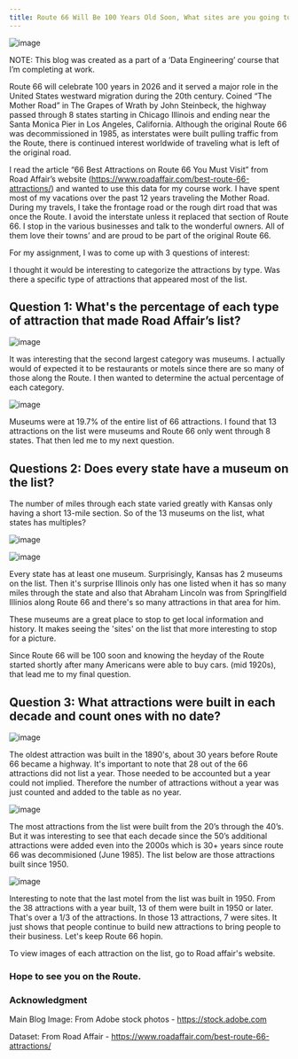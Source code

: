 ```yaml
---
title: Route 66 Will Be 100 Years Old Soon, What sites are you going to see?
---
```

![image](https://github.com/cringel66/track3proj1/assets/127979127/b4862afa-d395-40c4-a7b9-b5de91db4fcd)


NOTE: This blog was created as a part of a ‘Data Engineering’ course that I’m completing at work.

Route 66 will celebrate 100 years in 2026 and it served a major role in the United States westward migration during the 20th century.  Coined “The Mother Road” in The Grapes of Wrath by John Steinbeck, the highway passed through 8 states starting in Chicago Illinois and ending near the Santa Monica Pier in Los Angeles, California.  Although the original Route 66 was decommissioned in 1985, as interstates were built pulling traffic from the Route, there is continued interest worldwide of traveling what is left of the original road. 

I read the article “66 Best Attractions on Route 66 You Must Visit” from Road Affair’s website (https://www.roadaffair.com/best-route-66-attractions/) and wanted to use this data for my course work.  I have spent most of my vacations over the past 12 years traveling the Mother Road.  During my travels, I take the frontage road or the rough dirt road that was once the Route.  I avoid the interstate unless it replaced that section of Route 66.  I stop in the various businesses and talk to the wonderful owners.  All of them love their towns’ and are proud to be part of the original Route 66. 

For my assignment, I was to come up with 3 questions of interest: 


I thought it would be interesting to categorize the attractions by type.  Was there a specific type of attractions that appeared most of the list.

## Question 1:  What's the percentage of each type of attraction that made Road Affair’s list?

 ![image](https://github.com/cringel66/track3proj1/assets/127979127/484108bc-9338-4782-841c-d20d645f4499)

It was interesting that the second largest category was museums.  I actually would of expected it to be restaurants or motels since there are so many of those along the Route.  I then wanted to determine the actual percentage of each category. 

![image](https://github.com/cringel66/track3proj1/assets/127979127/18b9ef74-91a9-4062-be92-cffbe4175bad)

Museums were at 19.7% of the entire list of 66 attractions.  I found that 13 attractions on the list were museums and Route 66 only went through 8 states.  That then led me to my next question.



## Questions 2: 	Does every state have a museum on the list?  
The number of miles through each state varied greatly with Kansas only having a short 13-mile section.  So of the 13 museums on the list, what states has multiples?  

![image](https://github.com/cringel66/track3proj1/assets/127979127/8aa10541-ac29-4114-a131-b709a83cdfb4)


![image](https://github.com/cringel66/track3proj1/assets/127979127/71e685fb-69d1-41fb-bbb0-0a6cf78efaf1)

Every state has at least one museum.  Surprisingly, Kansas has 2 museums on the list.  Then it's surprise Illinois only has one listed when it has so many miles through the state and also that Abraham Lincoln was from Springlfield Illinios along Route 66 and there's so many attractions in that area for him.

These museums are a great place to stop to get local information and history.  It makes seeing the 'sites' on the list that more interesting to stop for a picture.



Since Route 66 will be 100 soon and knowing the heyday of the Route started shortly after many Americans were able to buy cars. (mid 1920s), that lead me to my final question.

## Question 3:  What attractions were built in each decade and count ones with no date? 

 ![image](https://github.com/cringel66/track3proj1/assets/127979127/388a7f94-c3f9-4299-9298-6e63b70bb0b6)

The oldest attraction was built in the 1890's, about 30 years before Route 66 became a highway. It's important to note that 28 out of the 66 attractions did not list a year. Those needed to be accounted but a year could not implied. Therefore the number of attractions without a year was just counted and added to the table as no year.

![image](https://github.com/cringel66/track3proj1/assets/127979127/3e46038d-7883-4f7c-9b6c-11c8c46970bf)


The most attractions from the list were built from the 20’s through the 40’s.  But it was interesting to see that each decade since the 50’s additional attractions were added even into the 2000s which is 30+ years since route 66 was decommisioned (June 1985). The list below are those attractions built since 1950.


![image](https://github.com/cringel66/track3proj1/assets/127979127/cdff6e82-78b4-434d-ba92-fb92ca19dc54)

Interesting to note that the last motel from the list was built in 1950.  From the 38 attractions with a year built, 13 of them were built in 1950 or later.  That's over a 1/3 of the attractions.  In those 13 attractions, 7 were sites.  It just shows that people continue to build new attractions to bring people to their business.  Let's keep Route 66 hopin. 

To view images of each attraction on the list, go to Road affair's website.  

### Hope to see you on the Route.



### Acknowledgment

Main Blog Image: From Adobe stock photos - https://stock.adobe.com

Dataset: From Road Affair - https://www.roadaffair.com/best-route-66-attractions/
